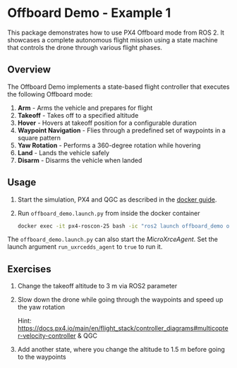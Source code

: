 # Offboard Demo - Example 1

This package demonstrates how to use PX4 Offboard mode from ROS 2. It showcases a complete autonomous flight mission using a state machine that controls the drone through various flight phases.

## Overview

The Offboard Demo implements a state-based flight controller that executes the following Offboard mode:

1. **Arm** - Arms the vehicle and prepares for flight
2. **Takeoff** - Takes off to a specified altitude
3. **Hover** - Hovers at takeoff position for a configurable duration
4. **Waypoint Navigation** - Flies through a predefined set of waypoints in a square pattern
5. **Yaw Rotation** - Performs a 360-degree rotation while hovering
6. **Land** - Lands the vehicle safely
7. **Disarm** - Disarms the vehicle when landed

## Usage

1. Start the simulation, PX4 and QGC as described in the [docker guide](../../docker/README.md).
2. Run `offboard_demo.launch.py` from inside the docker container

   ```sh
   docker exec -it px4-roscon-25 bash -ic "ros2 launch offboard_demo offboard_demo.launch.py run_uxrcedds_agent:=true"
   ```

The `offboard_demo.launch.py` can also start the _MicroXrceAgent_. Set the launch argument `run_uxrcedds_agent` to `true` to run it.

## Exercises

1. Change the takeoff altitude to 3 m via ROS2 parameter
2. Slow down the drone while going through the waypoints and speed up the yaw rotation

   Hint: https://docs.px4.io/main/en/flight_stack/controller_diagrams#multicopter-velocity-controller & QGC

3. Add another state, where you change the altitude to 1.5 m before going to the waypoints
